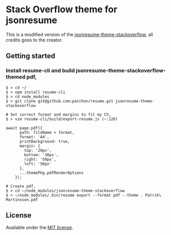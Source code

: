 # Stack Overflow theme for jsonresume
This is a modified version of the [jsonresume-theme-stackoverflow](https://github.com/phoinixi/jsonresume-theme-stackoverflow), all credits goes to the creator.

## Getting started

### Install resume-cli and build jsonresume-theme-stackoverflow-themed pdf,
```
$ > cd ~/
$ > npm install resume-cli
$ > cd node_modules
$ > git clone git@github.com:patchon/resume.git jsonresume-theme-stackoverflow

# Set correct format and margins to fit my CV,
$ > vim resume-cli/build/export-resume.js (~:126)

await page.pdf({
      path: fileName + format,
      format: 'A4',
      printBackground: true,
      margin: {
        top: '20px',
        bottom: '30px',
        right: '50px',
        left: '50px'
      },
      ...themePkg.pdfRenderOptions
    });

# Create pdf,
$ > cd ~/node_modules/jsonresume-theme-stackoverflow
$ > ~/node_modules/.bin/resume export --format pdf --theme . Patrik\ Martinsson.pdf

```
## License

Available under the [MIT license](http://opensource.org/licenses/mit-license.php).
